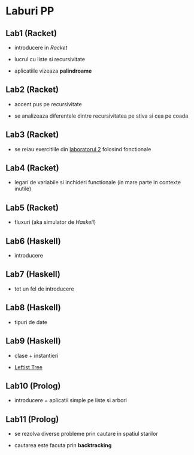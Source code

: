 # Laburi PP

## Lab1 (Racket)

- introducere in *Racket*

- lucrul cu liste si recursivitate

- aplicatiile vizeaza **palindroame**

## Lab2 (Racket)

- accent pus pe recursivitate

- se analizeaza diferentele dintre recursivitatea pe stiva si cea pe coada

## Lab3 (Racket)

- se reiau exercitiile din [laboratorul 2](https://elf.cs.pub.ro/pp/19/laboratoare/racket/recursivitate) folosind fonctionale

## Lab4 (Racket)

- legari de variabile si inchideri functionale (in mare parte in contexte inutile)

## Lab5 (Racket)

- fluxuri (aka simulator de *Haskell*)

## Lab6 (Haskell)

- introducere

## Lab7 (Haskell)

- tot un fel de introducere

## Lab8 (Haskell)

- tipuri de date

## Lab9 (Haskell)

- clase + instantieri

- [Leftist Tree](https://en.wikipedia.org/wiki/Leftist_tree)

## Lab10 (Prolog)

- introducere = aplicatii simple pe liste si arbori

## Lab11 (Prolog)

- se rezolva diverse probleme prin cautare in spatiul starilor

- cautarea este facuta prin **backtracking**
